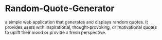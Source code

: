 # Random-Quote-Generator
a simple web application that generates and displays random quotes. It provides users with inspirational, thought-provoking, or motivational quotes to uplift their mood or provide a fresh perspective.
